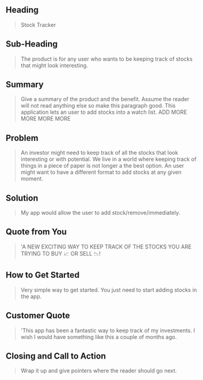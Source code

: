 ## Heading ##
  > Stock Tracker

## Sub-Heading ##
  > The product is for any user who wants to be keeping track of stocks that might look interesting.

## Summary ##
  > Give a summary of the product and the benefit. Assume the reader will not read anything else so make this paragraph good.
  This application lets an user to add stocks into a watch list. ADD MORE MORE MORE MORE

## Problem ##
  > An investor might need to keep track of all the stocks that look interesting or with potential. We live in a world where keeping track of things in a piece of paper is not longer a the best option. An user might want to have a different format to add stocks at any given moment.


## Solution ##
  > My app would allow the user to add stock/remove/immediately.

## Quote from You ##
  > 'A NEW EXCITING WAY TO KEEP TRACK OF THE STOCKS YOU ARE TRYING TO BUY 📈 OR SELL 📉!

## How to Get Started ##
  > Very simple way to get started. You just need to start adding stocks in the app.

## Customer Quote ##
  > 'This app has been a fantastic way to keep track of my investments. I wish I would have something like this a couple of months ago.

## Closing and Call to Action ##
  > Wrap it up and give pointers where the reader should go next.